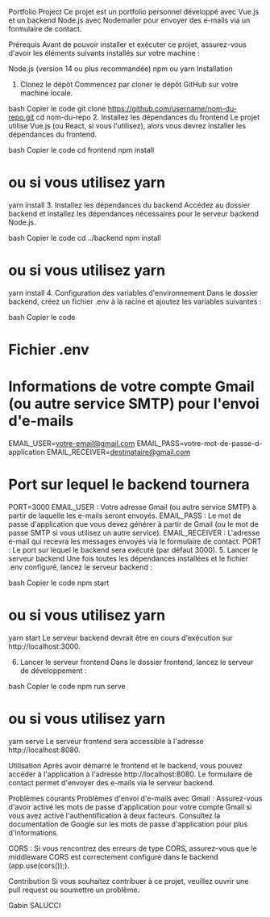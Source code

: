 Portfolio Project
Ce projet est un portfolio personnel développé avec Vue.js et un backend Node.js avec Nodemailer pour envoyer des e-mails via un formulaire de contact.


Prérequis
Avant de pouvoir installer et exécuter ce projet, assurez-vous d'avoir les éléments suivants installés sur votre machine :

Node.js (version 14 ou plus recommandée)
npm ou yarn
Installation
1. Clonez le dépôt
Commencez par cloner le dépôt GitHub sur votre machine locale.

bash
Copier le code
git clone https://github.com/username/nom-du-repo.git
cd nom-du-repo
2. Installez les dépendances du frontend
Le projet utilise Vue.js (ou React, si vous l'utilisez), alors vous devrez installer les dépendances du frontend.

bash
Copier le code
cd frontend
npm install
# ou si vous utilisez yarn
yarn install
3. Installez les dépendances du backend
Accédez au dossier backend et installez les dépendances nécessaires pour le serveur backend Node.js.

bash
Copier le code
cd ../backend
npm install
# ou si vous utilisez yarn
yarn install
4. Configuration des variables d'environnement
Dans le dossier backend, créez un fichier .env à la racine et ajoutez les variables suivantes :

bash
Copier le code
# Fichier .env

# Informations de votre compte Gmail (ou autre service SMTP) pour l'envoi d'e-mails
EMAIL_USER=votre-email@gmail.com
EMAIL_PASS=votre-mot-de-passe-d-application
EMAIL_RECEIVER=destinataire@gmail.com

# Port sur lequel le backend tournera
PORT=3000
EMAIL_USER : Votre adresse Gmail (ou autre service SMTP) à partir de laquelle les e-mails seront envoyés.
EMAIL_PASS : Le mot de passe d'application que vous devez générer à partir de Gmail (ou le mot de passe SMTP si vous utilisez un autre service).
EMAIL_RECEIVER : L'adresse e-mail qui recevra les messages envoyés via le formulaire de contact.
PORT : Le port sur lequel le backend sera exécuté (par défaut 3000).
5. Lancer le serveur backend
Une fois toutes les dépendances installées et le fichier .env configuré, lancez le serveur backend :

bash
Copier le code
npm start
# ou si vous utilisez yarn
yarn start
Le serveur backend devrait être en cours d'exécution sur http://localhost:3000.

6. Lancer le serveur frontend
Dans le dossier frontend, lancez le serveur de développement :

bash
Copier le code
npm run serve
# ou si vous utilisez yarn
yarn serve
Le serveur frontend sera accessible à l'adresse http://localhost:8080.

Utilisation
Après avoir démarré le frontend et le backend, vous pouvez accéder à l'application à l'adresse http://localhost:8080. Le formulaire de contact permet d'envoyer des e-mails via le serveur backend.

Problèmes courants
Problèmes d'envoi d'e-mails avec Gmail : Assurez-vous d'avoir activé les mots de passe d'application pour votre compte Gmail si vous avez activé l'authentification à deux facteurs. Consultez la documentation de Google sur les mots de passe d'application pour plus d'informations.

CORS : Si vous rencontrez des erreurs de type CORS, assurez-vous que le middleware CORS est correctement configuré dans le backend (app.use(cors());).

Contribution
Si vous souhaitez contribuer à ce projet, veuillez ouvrir une pull request ou soumettre un problème.

Gabin SALUCCI